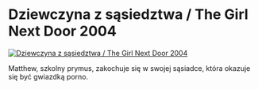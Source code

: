 Dziewczyna z sąsiedztwa / The Girl Next Door 2004 
=============
[![Dziewczyna z sąsiedztwa / The Girl Next Door 2004 ](http://vidos.pl/images/player.gif)](http://vidos.pl/dziewczyna-z-sasiedztwa-the-girl-next-door-2004)

 Matthew, szkolny prymus, zakochuje się w swojej sąsiadce, która okazuje się być gwiazdką porno.
